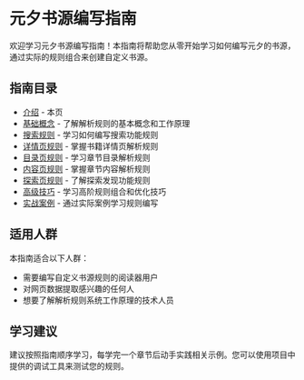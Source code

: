 # 元夕书源编写指南

欢迎学习元夕书源编写指南！本指南将帮助您从零开始学习如何编写元夕的书源，通过实际的规则组合来创建自定义书源。

## 指南目录

- [介绍](/) - 本页
- [基础概念](/guide/basic-concepts) - 了解解析规则的基本概念和工作原理
- [搜索规则](/guide/search-rules) - 学习如何编写搜索功能规则
- [详情页规则](/guide/information-rules) - 掌握书籍详情页解析规则
- [目录页规则](/guide/catalogue-rules) - 学习章节目录解析规则
- [内容页规则](/guide/content-rules) - 掌握章节内容解析规则
- [探索页规则](/guide/explore-rules) - 了解探索发现功能规则
- [高级技巧](/guide/advanced) - 学习高阶规则组合和优化技巧
- [实战案例](/guide/practical) - 通过实际案例学习规则编写

## 适用人群

本指南适合以下人群：
- 需要编写自定义书源规则的阅读器用户
- 对网页数据提取感兴趣的任何人
- 想要了解解析规则系统工作原理的技术人员

## 学习建议

建议按照指南顺序学习，每学完一个章节后动手实践相关示例。您可以使用项目中提供的调试工具来测试您的规则。